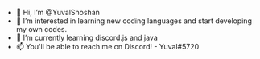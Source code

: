 - 👋 Hi, I’m @YuvalShoshan
- 👀 I’m interested in learning new coding languages and start developing my own codes.
- 🌱 I’m currently learning discord.js and java
- 📫 You'll be able to reach me on Discord! - Yuval#5720
